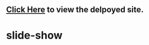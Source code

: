 ## [Click Here](https://xenodochial-hopper-ea0279.netlify.app) to view the delpoyed site.

# slide-show
